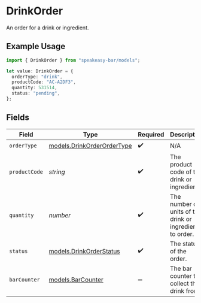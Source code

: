 # DrinkOrder

An order for a drink or ingredient.

## Example Usage

```typescript
import { DrinkOrder } from "speakeasy-bar/models";

let value: DrinkOrder = {
  orderType: "drink",
  productCode: "AC-A2DF3",
  quantity: 531514,
  status: "pending",
};
```

## Fields

| Field                                                          | Type                                                           | Required                                                       | Description                                                    | Example                                                        |
| -------------------------------------------------------------- | -------------------------------------------------------------- | -------------------------------------------------------------- | -------------------------------------------------------------- | -------------------------------------------------------------- |
| `orderType`                                                    | [models.DrinkOrderOrderType](../models/drinkorderordertype.md) | :heavy_check_mark:                                             | N/A                                                            |                                                                |
| `productCode`                                                  | *string*                                                       | :heavy_check_mark:                                             | The product code of the drink or ingredient.                   | AC-A2DF3                                                       |
| `quantity`                                                     | *number*                                                       | :heavy_check_mark:                                             | The number of units of the drink or ingredient to order.       |                                                                |
| `status`                                                       | [models.DrinkOrderStatus](../models/drinkorderstatus.md)       | :heavy_check_mark:                                             | The status of the order.                                       |                                                                |
| `barCounter`                                                   | [models.BarCounter](../models/barcounter.md)                   | :heavy_minus_sign:                                             | The bar counter to collect the drink from.                     |                                                                |